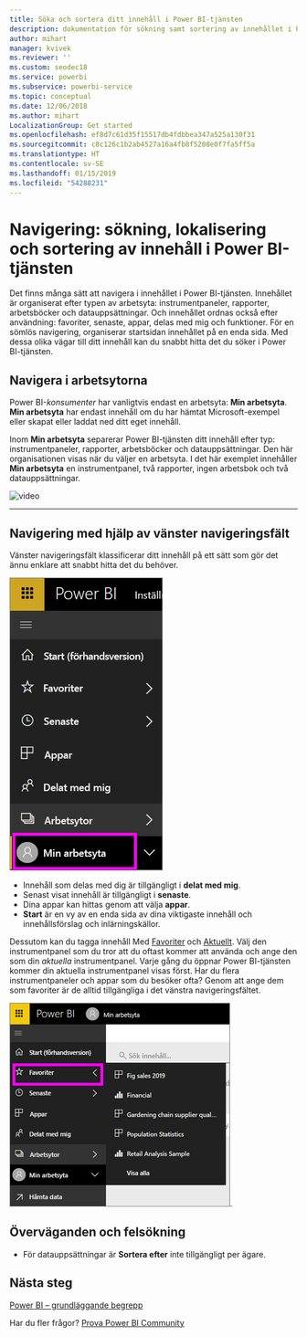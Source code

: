 ```yaml
---
title: Söka och sortera ditt innehåll i Power BI-tjänsten
description: dokumentation för sökning samt sortering av innehållet i Power BI-arbetsytorna
author: mihart
manager: kvivek
ms.reviewer: ''
ms.custom: seodec18
ms.service: powerbi
ms.subservice: powerbi-service
ms.topic: conceptual
ms.date: 12/06/2018
ms.author: mihart
LocalizationGroup: Get started
ms.openlocfilehash: ef8d7c61d35f15517db4fdbbea347a525a130f31
ms.sourcegitcommit: c8c126c1b2ab4527a16a4fb8f5208e0f7fa5ff5a
ms.translationtype: HT
ms.contentlocale: sv-SE
ms.lasthandoff: 01/15/2019
ms.locfileid: "54288231"
---
```

# <a name="navigation-searching-finding-and-sorting-content-in-power-bi-service"></a>Navigering: sökning, lokalisering och sortering av innehåll i Power BI-tjänsten
Det finns många sätt att navigera i innehållet i Power BI-tjänsten. Innehållet är organiserat efter typen av arbetsyta: instrumentpaneler, rapporter, arbetsböcker och datauppsättningar.  Och innehållet ordnas också efter användning: favoriter, senaste, appar, delas med mig och funktioner. För en sömlös navigering, organiserar startsidan innehållet på en enda sida. Med dessa olika vägar till ditt innehåll kan du snabbt hitta det du söker i Power BI-tjänsten.  

## <a name="navigation-within-workspaces"></a>Navigera i arbetsytorna

Power BI-*konsumenter* har vanligtvis endast en arbetsyta: **Min arbetsyta**. **Min arbetsyta** har endast innehåll om du har hämtat Microsoft-exempel eller skapat eller laddat ned ditt eget innehåll.  

Inom **Min arbetsyta** separerar Power BI-tjänsten ditt innehåll efter typ: instrumentpaneler, rapporter, arbetsböcker och datauppsättningar. Den här organisationen visas när du väljer en arbetsyta. I det här exemplet innehåller **Min arbetsyta** en instrumentpanel, två rapporter, ingen arbetsbok och två datauppsättningar.

![video](./media/end-user-search-sort/nav.gif)

________________________________________

## <a name="navigation-using-the-left-navbar"></a>Navigering med hjälp av vänster navigeringsfält
Vänster navigeringsfält klassificerar ditt innehåll på ett sätt som gör det ännu enklare att snabbt hitta det du behöver.  

![vänstra navigeringsfältet](./media/end-user-search-sort/power-bi-newnav2.png)


- Innehåll som delas med dig är tillgängligt i **delat med mig**.
- Senast visat innehåll är tillgängligt i **senaste**. 
- Dina appar kan hittas genom att välja **appar**.
- **Start** är en vy av en enda sida av dina viktigaste innehåll och innehållsförslag och inlärningskällor.

Dessutom kan du tagga innehåll Med [Favoriter](end-user-favorite.md) och [Aktuellt](end-user-featured.md). Välj den instrumentpanel som du tror att du oftast kommer att använda och ange den som din *aktuella* instrumentpanel. Varje gång du öppnar Power BI-tjänsten kommer din aktuella instrumentpanel visas först. Har du flera instrumentpaneler och appar som du besöker ofta? Genom att ange dem som favoriter är de alltid tillgängliga i det vänstra navigeringsfältet.

![Favoriter utfällt](./media/end-user-search-sort/power-bi-favorite-flyout.png).


## <a name="considerations-and-troubleshooting"></a>Överväganden och felsökning
* För datauppsättningar är **Sortera efter** inte tillgängligt per ägare.

## <a name="next-steps"></a>Nästa steg
[Power BI – grundläggande begrepp](end-user-basic-concepts.md)

Har du fler frågor? [Prova Power BI Community](http://community.powerbi.com/)